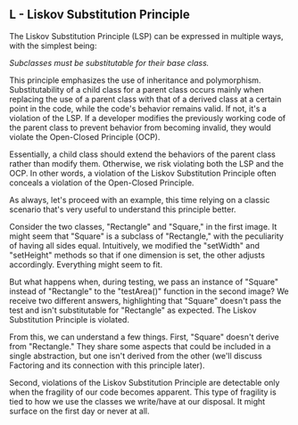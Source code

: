 ## L - Liskov Substitution Principle
The Liskov Substitution Principle (LSP) can be expressed in multiple ways, with the simplest being:

_Subclasses must be substitutable for their base class._

This principle emphasizes the use of inheritance and polymorphism. Substitutability of a child class for a parent class occurs mainly when replacing the use of a parent class with that of a derived class at a certain point in the code, while the code's behavior remains valid. If not, it's a violation of the LSP. If a developer modifies the previously working code of the parent class to prevent behavior from becoming invalid, they would violate the Open-Closed Principle (OCP).

Essentially, a child class should extend the behaviors of the parent class rather than modify them. Otherwise, we risk violating both the LSP and the OCP. In other words, a violation of the Liskov Substitution Principle often conceals a violation of the Open-Closed Principle.

As always, let's proceed with an example, this time relying on a classic scenario that's very useful to understand this principle better.

Consider the two classes, "Rectangle" and "Square," in the first image. It might seem that "Square" is a subclass of "Rectangle," with the peculiarity of having all sides equal. Intuitively, we modified the "setWidth" and "setHeight" methods so that if one dimension is set, the other adjusts accordingly. Everything might seem to fit.

But what happens when, during testing, we pass an instance of "Square" instead of "Rectangle" to the "testArea()" function in the second image? We receive two different answers, highlighting that "Square" doesn't pass the test and isn't substitutable for "Rectangle" as expected. The Liskov Substitution Principle is violated.

From this, we can understand a few things. First, "Square" doesn't derive from "Rectangle." They share some aspects that could be included in a single abstraction, but one isn't derived from the other (we'll discuss Factoring and its connection with this principle later).

Second, violations of the Liskov Substitution Principle are detectable only when the fragility of our code becomes apparent. This type of fragility is tied to how we use the classes we write/have at our disposal. It might surface on the first day or never at all.